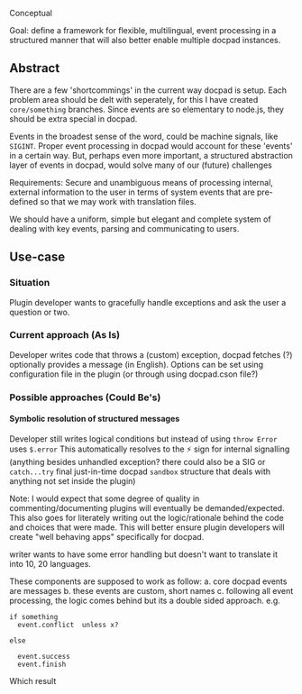 Conceptual

Goal: define a framework for flexible, multilingual, event processing in a structured manner that will also better enable multiple docpad instances.

## Abstract

There are a few 'shortcommings' in the current way docpad is setup. Each problem area should be delt with seperately, for this I have created `core/something` branches. Since events are so elementary to node.js, they should be extra special in docpad.

Events in the broadest sense of the word, could be machine signals, like `SIGINT`. Proper event processing in docpad would account for these 'events' in a certain way. But, perhaps even more important, a structured abstraction layer of events in docpad, would solve many of our (future) challenges



Requirements: Secure and unambiguous means of processing internal, external information to the user in terms of system events that are pre-defined so that we may work with translation files.

We should have a uniform, simple but elegant and complete system of dealing with
key events, parsing and communicating to users.

## Use-case

### Situation
Plugin developer wants to gracefully handle exceptions and ask the user a question or two.

### Current approach (As Is)
Developer writes code that throws a (custom) exception, docpad fetches (?) optionally provides a message (in English). Options can be set using configuration file in the plugin (or through using docpad.cson file?)

### Possible approaches (Could Be's)

#### Symbolic resolution of structured messages
Developer still writes logical conditions but instead of using `throw Error` uses `$.error` This automatically resolves to the ⚡ sign for internal signalling (anything besides unhandled exception? there could also be a SIG or `catch...try` final just-in-time docpad `sandbox` structure that deals with anything not set inside the plugin)

Note: I would expect that some degree of quality in commenting/documenting plugins will eventually be demanded/expected. This also goes for literately writing out the logic/rationale behind the code and choices that were made. This will better ensure plugin developers will create "well behaving apps" specifically for docpad.


 writer wants to
have some error handling but doesn't want to translate it into 10, 20 languages.

These components are supposed to work as follow:
a. core docpad events are messages
b. these events are custom, short names
c. following all event processing, the logic comes behind but its a double sided approach.
e.g.

```coffee-script
if something
  event.conflict  unless x?

else

  event.success
  event.finish

```

Which result


